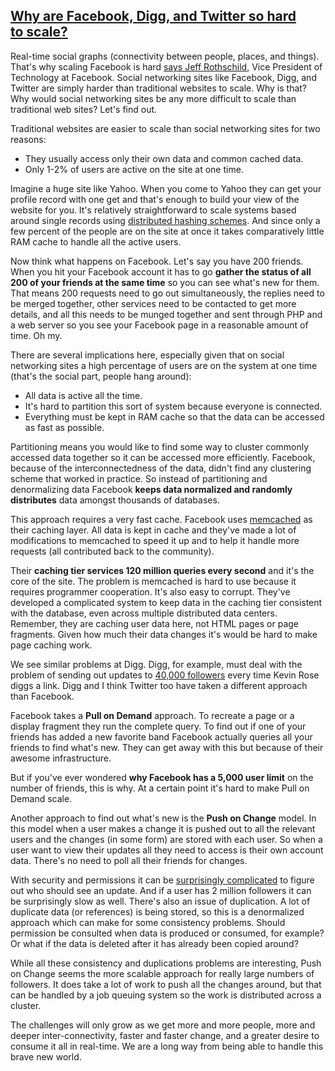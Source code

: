 ## [Why are Facebook, Digg, and Twitter so hard to scale?](/blog/2009/10/13/why-are-facebook-digg-and-twitter-so-hard-to-scale.html)

    

    

Real-time social graphs (connectivity between people, places, and things). That's why scaling Facebook is hard [says Jeff Rothschild](/blog/2009/10/12/high-performance-at-massive-scale-lessons-learned-at-faceboo-1.html), Vice President of Technology at Facebook. Social networking sites like Facebook, Digg, and Twitter are simply harder than traditional websites to scale. Why is that? Why would social networking sites be any more difficult to scale than traditional web sites? Let's find out.

Traditional websites are easier to scale than social networking sites for two reasons:

*   They usually access only their own data and common cached data.
*   Only 1-2% of users are active on the site at one time.

Imagine a huge site like Yahoo. When you come to Yahoo they can get your profile record with one get and that's enough to build your view of the website for you. It's relatively straightforward to scale systems based around single records using [distributed hashing schemes](http://highscalability.com/blog/2009/8/5/anti-rdbms-a-list-of-distributed-key-value-stores.html). And since only a few percent of the people are on the site at once it takes comparatively little RAM cache to handle all the active users.

Now think what happens on Facebook. Let's say you have 200 friends. When you hit your Facebook account it has to go **gather the status of all 200 of your friends at the same time** so you can see what's new for them. That means 200 requests need to go out simultaneously, the replies need to be merged together, other services need to be contacted to get more details, and all this needs to be munged together and sent through PHP and a web server so you see your Facebook page in a reasonable amount of time. Oh my.

There are several implications here, especially given that on social networking sites a high percentage of users are on the system at one time (that's the social part, people hang around):

*   All data is active all the time. 
*   It's hard to partition this sort of system because everyone is connected. 
*   Everything must be kept in RAM cache so that the data can be accessed as fast as possible.

Partitioning means you would like to find some way to cluster commonly accessed data together so it can be accessed more efficiently. Facebook, because of the interconnectedness of the data, didn't find any clustering scheme that worked in practice. So instead of partitioning and denormalizing data Facebook **keeps data normalized and randomly distributes** data amongst thousands of databases.

This approach requires a very fast cache. Facebook uses [memcached](http://highscalability.com/blog/category/memcached) as their caching layer. All data is kept in cache and they've made a lot of modifications to memcached to speed it up and to help it handle more requests (all contributed back to the community).

Their **caching tier services 120 million queries every second** and it's the core of the site. The problem is memcached is hard to use because it requires programmer cooperation. It's also easy to corrupt. They've developed a complicated system to keep data in the caching tier consistent with the database, even across multiple distributed data centers. Remember, they are caching user data here, not HTML pages or page fragments. Given how much their data changes it's would be hard to make page caching work.

We see similar problems at Digg. Digg, for example, must deal with the problem of sending out updates to [40,000 followers](http://highscalability.com/blog/2009/2/14/scaling-digg-and-other-web-applications.html) every time Kevin Rose diggs a link. Digg and I think Twitter too have taken a different approach than Facebook. 

Facebook takes a **Pull on Demand** approach. To recreate a page or a display fragment they run the complete query. To find out if one of your friends has added a new favorite band Facebook actually queries all your friends to find what's new. They can get away with this but because of their awesome infrastructure.  

But if you've ever wondered **why Facebook has a 5,000 user limit** on the number of friends, this is why. At a certain point it's hard to make Pull on Demand scale.

Another approach to find out what's new is the **Push on Change** model. In this model when a user makes a change it is pushed out to all the relevant users and the changes (in some form) are stored with each user. So when a user want to view their updates all they need to access is their own account data. There's no need to poll all their friends for changes.

With security and permissions it can be [surprisingly complicated](http://www.25hoursaday.com/weblog/2009/05/15/WhyTwittersEngineersHateTheRepliesFeature.aspx) to figure out who should see an update. And if a user has 2 million followers it can be surprisingly slow as well. There's also an issue of duplication. A lot of duplicate data (or references) is being stored, so this is a denormalized approach which can make for some consistency problems. Should permission be consulted when data is produced or consumed, for example? Or what if the data is deleted after it has already been copied around?

While all these consistency and duplications problems are interesting, Push on Change seems the more scalable approach for really large numbers of followers. It does take a lot of work to push all the changes around, but that can be handled by a job queuing system so the work is distributed across a cluster.

The challenges will only grow as we get more and more people, more and deeper inter-connectivity, faster and faster change, and a greater desire to consume it all in real-time. We are a long way from being able to handle this brave new world.

    